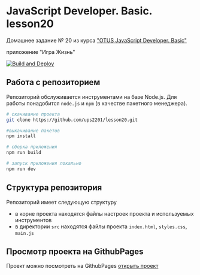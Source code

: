 # JavaScript Developer. Basic. lesson20

Домашнее задание № 20 из курса ["OTUS JavaScript Developer. Basic"](https://github.com/vvscode/otus--javascript-basic/blob/master/lessons/lesson20/ht.md)

приложение "Игра Жизнь"

[![Build and Deploy](https://github.com/ups2201/lesson20/actions/workflows/deploy.yml/badge.svg)](https://github.com/ups2201/lesson20/actions/workflows/deploy.yml)

## Работа с репозиторием

Репозиторий обслуживается инструментами на базе Node.js. Для работы понадобится `node.js` и `npm` (в качестве пакетного менеджера).

```bash
# скачивание проекта
git clone https://github.com/ups2201/lesson20.git

#выкачивание пакетов
npm install

# сборка приложения
npm run build

# запуск приложения локально
npm run dev
```


## Структура репозитория

Репозиторий имеет следующую структуру

- в корне проекта находятся файлы настроек проекта и используемых инструментов
- в директории `src` находятся файлы проекта `index.html`, `styles.css`, `main.js`

## Просмотр проекта на GithubPages
Проект можно посмотреть на GithubPages [открыть проект](https://ups2201.github.io/lesson20/)
